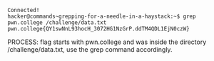 ```
Connected!
hacker@commands~grepping-for-a-needle-in-a-haystack:~$ grep pwn.college /challenge/data.txt
pwn.college{QY1swNnL93hocH_3072HG1NzGrP.ddTM4QDL1EjN0czW}
```

PROCESS: flag starts with pwn.college and was inside the directory /challenge/data.txt, use the grep command accordingly.
